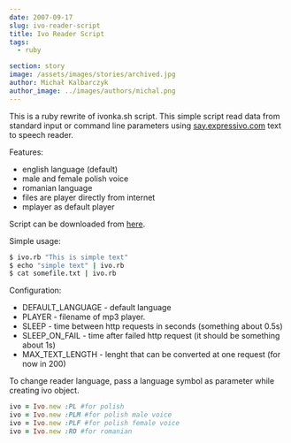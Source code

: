 ```yaml
---
date: 2007-09-17
slug: ivo-reader-script
title: Ivo Reader Script
tags:
  - ruby

section: story
image: /assets/images/stories/archived.jpg
author: Michał Kalbarczyk
author_image: ../images/authors/michal.png
---
```


This is a ruby rewrite of ivonka.sh script. This simple script read data from standard input or command line parameters using [say.expressivo.com](http://say.expressivo.com/) text to speech reader.

Features:

- english language (default)
- male and female polish voice
- romanian language
- files are player directly from internet
- mplayer as default player

Script can be downloaded from [here](http://fazibear.googlepages.com/ivo.rb).

Simple usage:

```bash
$ ivo.rb "This is simple text"
$ echo "simple text" | ivo.rb
$ cat somefile.txt | ivo.rb
```

Configuration:

- DEFAULT_LANGUAGE - default language
- PLAYER - filename of mp3 player.
- SLEEP - time between http requests in seconds (something about 0.5s)
- SLEEP_ON_FAIL - time after failed http request (it should be something about 1s)
- MAX_TEXT_LENGTH - lenght that can be converted at one request (for now in 200)

To change reader language, pass a language symbol as parameter while creating ivo object.

```ruby
ivo = Ivo.new :PL #for polish
ivo = Ivo.new :PLM #for polish male voice
ivo = Ivo.new :PLF #for polish female voice
ivo = Ivo.new :RO #for romanian
```
